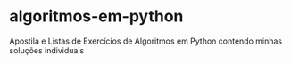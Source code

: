 # algoritmos-em-python
Apostila e Listas de Exercícios de Algoritmos em Python contendo minhas soluções individuais
